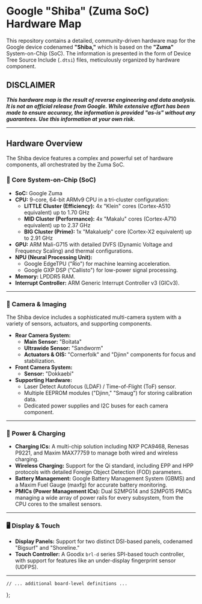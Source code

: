 # Google "Shiba" (Zuma SoC) Hardware Map

This repository contains a detailed, community-driven hardware map for the Google device codenamed **"Shiba,"** which is based on the **"Zuma"** System-on-Chip (SoC). The information is presented in the form of Device Tree Source Include (`.dtsi`) files, meticulously organized by hardware component.

## DISCLAIMER

***This hardware map is the result of reverse engineering and data analysis. It is not an official release from Google. While extensive effort has been made to ensure accuracy, the information is provided "as-is" without any guarantees. Use this information at your own risk.***

-----

## Hardware Overview

The Shiba device features a complex and powerful set of hardware components, all orchestrated by the Zuma SoC.

### 🧠 Core System-on-Chip (SoC)

  * **SoC:** Google Zuma
  * **CPU:** 9-core, 64-bit ARMv9 CPU in a tri-cluster configuration:
      * **LITTLE Cluster (Efficiency):** 4x "Klein" cores (Cortex-A510 equivalent) up to 1.70 GHz
      * **MID Cluster (Performance):** 4x "Makalu" cores (Cortex-A710 equivalent) up to 2.37 GHz
      * **BIG Cluster (Prime):** 1x "Makaluelp" core (Cortex-X2 equivalent) up to 2.91 GHz
  * **GPU:** ARM Mali-G715 with detailed DVFS (Dynamic Voltage and Frequency Scaling) and thermal configurations.
  * **NPU (Neural Processing Unit):**
      * Google EdgeTPU ("Rio") for machine learning acceleration.
      * Google GXP DSP ("Callisto") for low-power signal processing.
  * **Memory:** LPDDR5 RAM.
  * **Interrupt Controller:** ARM Generic Interrupt Controller v3 (GICv3).

-----

### 📸 Camera & Imaging

The Shiba device includes a sophisticated multi-camera system with a variety of sensors, actuators, and supporting components.

  * **Rear Camera System:**
      * **Main Sensor:** "Boitata"
      * **Ultrawide Sensor:** "Sandworm"
      * **Actuators & OIS:** "Cornerfolk" and "Djinn" components for focus and stabilization.
  * **Front Camera System:**
      * **Sensor:** "Dokkaebi"
  * **Supporting Hardware:**
      * Laser Detect Autofocus (LDAF) / Time-of-Flight (ToF) sensor.
      * Multiple EEPROM modules ("Djinn," "Smaug") for storing calibration data.
      * Dedicated power supplies and I2C buses for each camera component.

-----

### 🔋 Power & Charging

  * **Charging ICs:** A multi-chip solution including NXP PCA9468, Renesas P9221, and Maxim MAX77759 to manage both wired and wireless charging.
  * **Wireless Charging:** Support for the Qi standard, including EPP and HPP protocols with detailed Foreign Object Detection (FOD) parameters.
  * **Battery Management:** Google Battery Management System (GBMS) and a Maxim Fuel Gauge (maxfg) for accurate battery monitoring.
  * **PMICs (Power Management ICs):** Dual S2MPG14 and S2MPG15 PMICs managing a wide array of power rails for every subsystem, from the CPU cores to the smallest sensors.

-----

### 🖥️ Display & Touch

  * **Display Panels:** Support for two distinct DSI-based panels, codenamed "Bigsurf" and "Shoreline."
  * **Touch Controller:** A Goodix `brl-d` series SPI-based touch controller, with support for features like an under-display fingerprint sensor (UDFPS).

-----
    // ... additional board-level definitions ...
};
```
